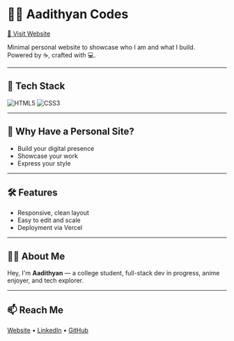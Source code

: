 # 🧑‍💻 Aadithyan Codes

[🔗 Visit Website](https://aadithyancodes.vercel.app)

Minimal personal website to showcase who I am and what I build.  
Powered by ☕, crafted with 💻.

---

## 🔧 Tech Stack

<img src="https://img.shields.io/badge/html5-%23E34F26.svg?style=flat&logo=html5&logoColor=white" alt="HTML5" />
<img src="https://img.shields.io/badge/css3-%231572B6.svg?style=flat&logo=css3&logoColor=white" alt="CSS3" />

---

## 💭 Why Have a Personal Site?

- Build your digital presence  
- Showcase your work  
- Express your style  

---

## 🛠️ Features

- Responsive, clean layout  
- Easy to edit and scale  
- Deployment via Vercel

---

## 🙋‍♂️ About Me

Hey, I'm **Aadithyan** — a college student, full-stack dev in progress, anime enjoyer, and tech explorer.

---

## 📫 Reach Me

[Website](https://aadithyancodes.vercel.app) • [LinkedIn](https://linkedin.com/in/aadiithyen) • [GitHub](https://github.com/aadithyancodes)
